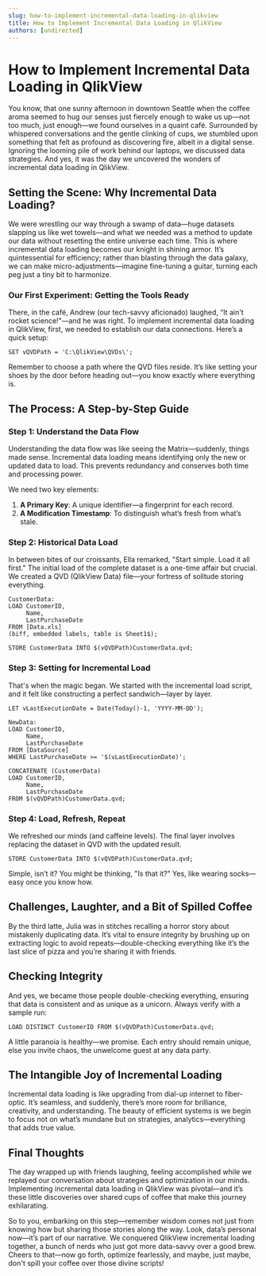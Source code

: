 ```yaml
---
slug: how-to-implement-incremental-data-loading-in-qlikview
title: How to Implement Incremental Data Loading in QlikView
authors: [undirected]
---
```



# How to Implement Incremental Data Loading in QlikView

You know, that one sunny afternoon in downtown Seattle when the coffee aroma seemed to hug our senses just fiercely enough to wake us up—not too much, just enough—we found ourselves in a quaint café. Surrounded by whispered conversations and the gentle clinking of cups, we stumbled upon something that felt as profound as discovering fire, albeit in a digital sense. Ignoring the looming pile of work behind our laptops, we discussed data strategies. And yes, it was the day we uncovered the wonders of incremental data loading in QlikView.

## Setting the Scene: Why Incremental Data Loading?

We were wrestling our way through a swamp of data—huge datasets slapping us like wet towels—and what we needed was a method to update our data without resetting the entire universe each time. This is where incremental data loading becomes our knight in shining armor. It’s quintessential for efficiency; rather than blasting through the data galaxy, we can make micro-adjustments—imagine fine-tuning a guitar, turning each peg just a tiny bit to harmonize.

### Our First Experiment: Getting the Tools Ready

There, in the café, Andrew (our tech-savvy aficionado) laughed, “It ain't rocket science!"—and he was right. To implement incremental data loading in QlikView, first, we needed to establish our data connections. Here’s a quick setup:

```plaintext
SET vQVDPath = 'C:\QlikView\QVDs\';
```

Remember to choose a path where the QVD files reside. It’s like setting your shoes by the door before heading out—you know exactly where everything is.

## The Process: A Step-by-Step Guide

### Step 1: Understand the Data Flow

Understanding the data flow was like seeing the Matrix—suddenly, things made sense. Incremental data loading means identifying only the new or updated data to load. This prevents redundancy and conserves both time and processing power.

We need two key elements:
1. **A Primary Key**: A unique identifier—a fingerprint for each record.
2. **A Modification Timestamp**: To distinguish what’s fresh from what’s stale.

### Step 2: Historical Data Load

In between bites of our croissants, Ella remarked, "Start simple. Load it all first." The initial load of the complete dataset is a one-time affair but crucial. We created a QVD (QlikView Data) file—your fortress of solitude storing everything.

```plaintext
CustomerData:
LOAD CustomerID,
     Name,
     LastPurchaseDate
FROM [Data.xls]
(biff, embedded labels, table is Sheet1$);

STORE CustomerData INTO $(vQVDPath)CustomerData.qvd;
```

### Step 3: Setting for Incremental Load

That's when the magic began. We started with the incremental load script, and it felt like constructing a perfect sandwich—layer by layer.

```plaintext
LET vLastExecutionDate = Date(Today()-1, 'YYYY-MM-DD');

NewData:
LOAD CustomerID,
     Name,
     LastPurchaseDate
FROM [DataSource]  
WHERE LastPurchaseDate >= '$(vLastExecutionDate)';

CONCATENATE (CustomerData)
LOAD CustomerID,
     Name,
     LastPurchaseDate
FROM $(vQVDPath)CustomerData.qvd;
```

### Step 4: Load, Refresh, Repeat

We refreshed our minds (and caffeine levels). The final layer involves replacing the dataset in QVD with the updated result.

```plaintext
STORE CustomerData INTO $(vQVDPath)CustomerData.qvd;
```

Simple, isn’t it? You might be thinking, "Is that it?" Yes, like wearing socks—easy once you know how.

## Challenges, Laughter, and a Bit of Spilled Coffee

By the third latte, Julia was in stitches recalling a horror story about mistakenly duplicating data. It’s vital to ensure integrity by brushing up on extracting logic to avoid repeats—double-checking everything like it’s the last slice of pizza and you’re sharing it with friends.

## Checking Integrity

And yes, we became those people double-checking everything, ensuring that data is consistent and as unique as a unicorn. Always verify with a sample run:

```plaintext
LOAD DISTINCT CustomerID FROM $(vQVDPath)CustomerData.qvd;
```

A little paranoia is healthy—we promise. Each entry should remain unique, else you invite chaos, the unwelcome guest at any data party.

## The Intangible Joy of Incremental Loading

Incremental data loading is like upgrading from dial-up internet to fiber-optic. It’s seamless, and suddenly, there’s more room for brilliance, creativity, and understanding. The beauty of efficient systems is we begin to focus not on what’s mundane but on strategies, analytics—everything that adds true value.

## Final Thoughts

The day wrapped up with friends laughing, feeling accomplished while we replayed our conversation about strategies and optimization in our minds. Implementing incremental data loading in QlikView was pivotal—and it’s these little discoveries over shared cups of coffee that make this journey exhilarating.

So to you, embarking on this step—remember wisdom comes not just from knowing how but sharing those stories along the way. Look, data’s personal now—it’s part of our narrative. We conquered QlikView incremental loading together, a bunch of nerds who just got more data-savvy over a good brew. Cheers to that—now go forth, optimize fearlessly, and maybe, just maybe, don't spill your coffee over those divine scripts!
